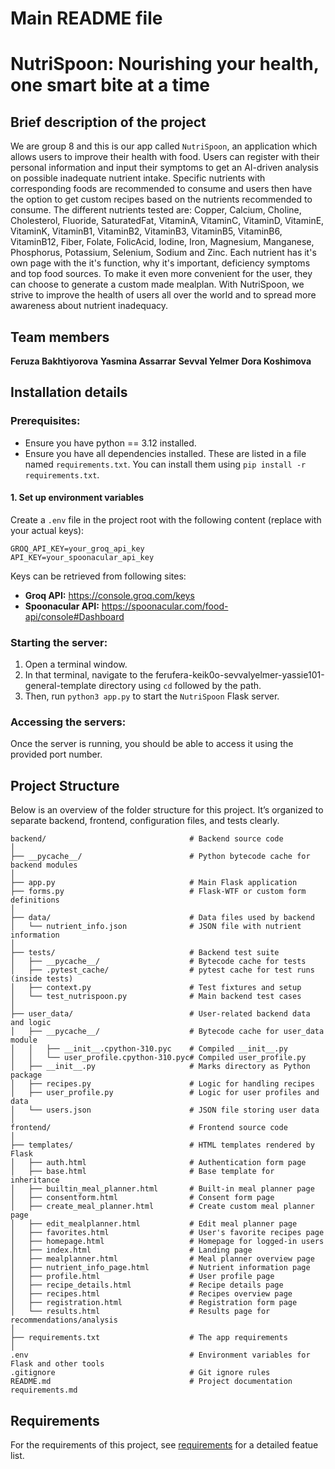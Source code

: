 # Main README file
# NutriSpoon: Nourishing your health, one smart bite at a time

## Brief description of the project

We are group 8 and this is our app called `NutriSpoon`, an application which allows users to improve their health with food. Users can register with their personal information and input their symptoms to get an AI-driven analysis on possible inadequate nutrient intake. Specific nutrients with corresponding foods are recommended to consume and users then have the option to get custom recipes based on the nutrients recommended to consume. The different nutrients tested are: Copper, Calcium, Choline, Cholesterol, Fluoride, SaturatedFat, VitaminA, VitaminC, VitaminD, VitaminE, VitaminK, VitaminB1, VitaminB2, VitaminB3, VitaminB5, VitaminB6, VitaminB12, Fiber, Folate, FolicAcid, Iodine, Iron, Magnesium, Manganese, Phosphorus, Potassium, Selenium, Sodium and Zinc. Each nutrient has it's own page with the it's function, why it's important, deficiency symptoms and top food sources. To make it even more convenient for the user, they can choose to generate a custom made mealplan. With NutriSpoon, we strive to improve the health of users all over the world and to spread more awareness about nutrient inadequacy.

## Team members

**Feruza Bakhtiyorova**
**Yasmina Assarrar**
**Sevval Yelmer**
**Dora Koshimova**

## Installation details

### Prerequisites:
- Ensure you have python == 3.12 installed.
- Ensure you have all dependencies installed. These are listed in a file named `requirements.txt`. You can install them using `pip install -r requirements.txt`.

#### 1. Set up environment variables

Create a `.env` file in the project root with the following content (replace with your actual keys):

```
GROQ_API_KEY=your_groq_api_key
API_KEY=your_spoonacular_api_key
```

Keys can be retrieved from following sites:
- **Groq API:** https://console.groq.com/keys
- **Spoonacular API:**  https://spoonacular.com/food-api/console#Dashboard

### Starting the server:

1. Open a terminal window.
2. In that terminal, navigate to the ferufera-keik0o-sevvalyelmer-yassie101-general-template directory using `cd` followed by the path.
3. Then, run `python3 app.py` to start the `NutriSpoon` Flask server.

### Accessing the servers:

Once the server is running, you should be able to access it using the provided port number.

## Project Structure

Below is an overview of the folder structure for this project. It’s organized to separate backend, frontend, configuration files, and tests clearly.

```
backend/                                # Backend source code
│
├── __pycache__/                        # Python bytecode cache for backend modules
│
├── app.py                              # Main Flask application
├── forms.py                            # Flask-WTF or custom form definitions
│
├── data/                               # Data files used by backend
│   └── nutrient_info.json              # JSON file with nutrient information
│
├── tests/                              # Backend test suite
│   ├── __pycache__/                    # Bytecode cache for tests
│   ├── .pytest_cache/                  # pytest cache for test runs (inside tests)
│   ├── context.py                      # Test fixtures and setup
│   └── test_nutrispoon.py              # Main backend test cases
│
├── user_data/                          # User-related backend data and logic
│   ├── __pycache__/                    # Bytecode cache for user_data module
│   │   ├── __init__.cpython-310.pyc    # Compiled __init__.py
│   │   └── user_profile.cpython-310.pyc# Compiled user_profile.py
│   ├── __init__.py                     # Marks directory as Python package
│   ├── recipes.py                      # Logic for handling recipes
│   ├── user_profile.py                 # Logic for user profiles and data
│   └── users.json                      # JSON file storing user data
│
frontend/                               # Frontend source code
│
├── templates/                          # HTML templates rendered by Flask
│   ├── auth.html                       # Authentication form page
│   ├── base.html                       # Base template for inheritance
│   ├── builtin_meal_planner.html       # Built-in meal planner page
│   ├── consentform.html                # Consent form page
│   ├── create_meal_planner.html        # Create custom meal planner page
│   ├── edit_mealplanner.html           # Edit meal planner page
│   ├── favorites.html                  # User's favorite recipes page
│   ├── homepage.html                   # Homepage for logged-in users
│   ├── index.html                      # Landing page
│   ├── mealplanner.html                # Meal planner overview page
│   ├── nutrient_info_page.html         # Nutrient information page
│   ├── profile.html                    # User profile page
│   ├── recipe_details.html             # Recipe details page
│   ├── recipes.html                    # Recipes overview page
│   ├── registration.html               # Registration form page
│   └── results.html                    # Results page for recommendations/analysis
│
├── requirements.txt                    # The app requirements
│
.env                                    # Environment variables for Flask and other tools
.gitignore                              # Git ignore rules
README.md                               # Project documentation  
requirements.md                 
```


## Requirements

For the requirements of this project, see [requirements](requirements.md) for a detailed featue list.



